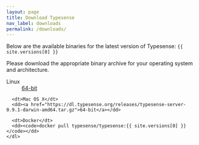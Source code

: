 ```yaml
---
layout: page
title: Download Typesense
nav_label: downloads
permalink: /downloads/
---
```


<div class="row no-gutters">
  <div id="doc-col" class="col-md-8">
    <p>Below are the available binaries for the latest version of Typesense: <code>{{ site.versions[0] }}</code></p>
    <p>Please download the appropriate binary archive for your operating system and architecture.</p>
    <dl id="release-downloads">
      <dt>Linux</dt>
      <dd><a href="https://dl.typesense.org/releases/typesense-server-0.9.1-linux-amd64.tar.gz">64-bit</a></dd>

      <dt>Mac OS X</dt>
      <dd><a href="https://dl.typesense.org/releases/typesense-server-0.9.1-darwin-amd64.tar.gz">64-bit</a></dd>

      <dt>Docker</dt>
      <dd><code>docker pull typesense/typesense:{{ site.versions[0] }}</code></dd>
    </dl>
  </div>
</div>